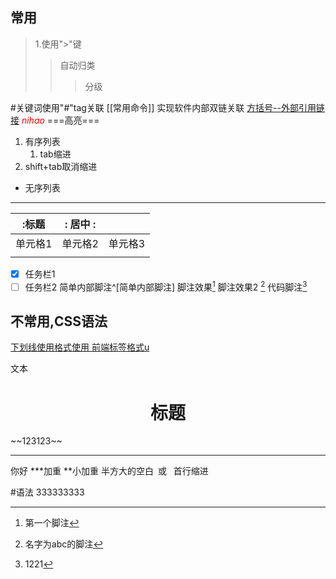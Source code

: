 ## 常用
>
>1.使用">"键
>>自动归类
>>
>>>分级

#关键词使用"#"tag关联
[[常用命令]] 实现软件内部双链关联
[方括号--外部引用链接](http://www.baidu.com)
<i><font color=red >nihao</font></i>
===高亮===
1. 有序列表
	1. tab缩进
2. shift+tab取消缩进
- 无序列表
--- 

| :标题   | :  居中                     : |         |
| ------- | ----------------------------- | ------- |
| 单元格1 | 单元格2                       | 单元格3 |
|         |                               |         |
- [x] 任务栏1
- [ ] 任务栏2
简单内部脚注^[简单内部脚注]
脚注效果[^1]
脚注效果2 [^abc]
代码脚注[^u]

[^1]:第一个脚注
[^abc]:名字为abc的脚注
[^u]:1221






## 不常用,CSS语法
<u>下划线使用格式使用    前端标签格式u  </u>
<p>文本</p>
<center><h1>标题</h1></center>
~~123123~~
<hr width="" size=2 align="" color="red"noshade/>你好
***加重
**小加重
半方大的空白&ensp;或&#8194  首行缩进










































#语法 333333333
